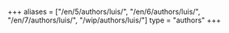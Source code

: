 +++
aliases = ["/en/5/authors/luis/", "/en/6/authors/luis/", "/en/7/authors/luis/", "/wip/authors/luis/"]
type = "authors"
+++
